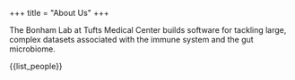 +++
title = "About Us"
+++

The Bonham Lab at Tufts Medical Center
builds software for tackling large, complex datasets
associated with the immune system and the gut microbiome.

{{list_people}}

